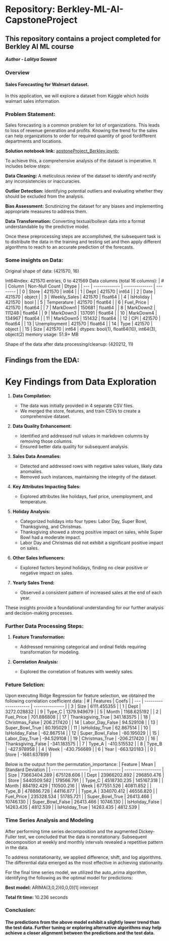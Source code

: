 # Repository: Berkley-ML-AI-CapstoneProject

## This repository contains a project completed for Berkley AI ML course
#####                                                  Author - Lalitya Sawant

### **Overview**
#### Sales Forecasting for Walmart dataset.

In this application, we will explore a dataset from Kaggle which holds walmart sales information.

### **Problem Statement:**
Sales forecasting is a common problem for lot of organizations. This leads to loss of revenue generation and profits. Knowing the trend for the sales can help organizations to order for required quantity of good fordifferent departments and locations.

**Solution notebook link:** [apstoneProject_Berkley.ipynb: ](https://github.com/LalityaSawant/Berkley-ML-AI-CapstoneProject/blob/master/CapstoneProject_Berkley.ipynb)

To achieve this, a comprehensive analysis of the dataset is imperative. It includes below steps:

**Data Cleaning:** A meticulous review of the dataset to identify and rectify any inconsistencies or inaccuracies.

**Outlier Detection:** Identifying potential outliers and evaluating whether they should be excluded from the analysis.

**Bias Assessment:** Scrutinizing the dataset for any biases and implementing appropriate measures to address them.

**Data Transformation:** Converting textual/bollean data into a format understandable by the predictive model.

Once these preprocessing steps are accomplished, the subsequent task is to distribute the data in the training and testing set and then apply different algorithms to reach to an accurate prediction of the forecasts. 

### **Some insights on Data:**
Original shape of data: (421570, 16)

Int64Index: 421570 entries, 0 to 421569
Data columns (total 16 columns):
| #   | Column        | Non-Null Count | Dtype    |
| --- | ------------- | -------------- | -------- |
| 0   | Store         | 421570         | int64    |
| 1   | Dept          | 421570         | int64    |
| 2   | Date          | 421570         | object   |
| 3   | Weekly_Sales  | 421570         | float64  |
| 4   | IsHoliday     | 421570         | bool     |
| 5   | Temperature   | 421570         | float64  |
| 6   | Fuel_Price    | 421570         | float64  |
| 7   | MarkDown1     | 150681         | float64  |
| 8   | MarkDown2     | 111248         | float64  |
| 9   | MarkDown3     | 137091         | float64  |
| 10  | MarkDown4     | 134967         | float64  |
| 11  | MarkDown5     | 151432         | float64  |
| 12  | CPI           | 421570         | float64  |
| 13  | Unemployment  | 421570         | float64  |
| 14  | Type          | 421570         | object   |
| 15  | Size          | 421570         | int64    |
dtypes: bool(1), float64(10), int64(3), object(2)
memory usage: 51.9+ MB

Shape of the data after data processing/cleanup: (420212, 11)


## **Findings from the EDA:**                         
# Key Findings from Data Exploration

1. **Data Compilation:**
   - The data was initially provided in 4 separate CSV files.
   - We merged the store, features, and train CSVs to create a comprehensive dataset.

2. **Data Quality Enhancement:**
   - Identified and addressed null values in markdown columns by removing those columns.
   - Ensured better data quality for subsequent analysis.

3. **Sales Data Anomalies:**
   - Detected and addressed rows with negative sales values, likely data anomalies.
   - Removed such instances, maintaining the integrity of the dataset.

4. **Key Attributes Impacting Sales:**
   - Explored attributes like holidays, fuel price, unemployment, and temperature.

5. **Holiday Analysis:**
   - Categorized holidays into four types: Labor Day, Super Bowl, Thanksgiving, and Christmas.
   - Thanksgiving showed a strong positive impact on sales, while Super Bowl had a moderate impact.
   - Labor Day and Christmas did not exhibit a significant positive impact on sales.

6. **Other Sales Influencers:**
   - Explored factors beyond holidays, finding no clear positive or negative impact on sales.

7. **Yearly Sales Trend:**
   - Observed a consistent pattern of increased sales at the end of each year.

These insights provide a foundational understanding for our further analysis and decision-making processes.


### **Further Data Processing Steps:**

1. **Feature Transformation:**
   - Addressed remaining categorical and ordinal fields requiring transformation for modeling.

2. **Correlation Analysis:**
   - Explored the correlation of features with weekly sales.


### **Feture Selction:**
Upon executing Ridge Regression for feature selection, we obtained the following correlation coefficient data:
| #   | Features              | Coefs           |
| --- | --------------------- | --------------- |
| 3   | Size                  | 6111.455355     |
| 1   | Dept                  | 3272.028832     |
| 9   | Type_C                | 1379.949679     |
| 5   | Month                 | 1168.625192     |
| 2   | Fuel_Price            | 701.886808      |
| 17  | Thanksgiving_True     | 341.183575      |
| 18  | Christmas_False       | 206.217420      |
| 14  | Labor_Day_False       | 94.529108       |
| 13  | Super_Bowl_True        | 80.195029       |
| 11  | IsHoliday_True         | 62.867514       |
| 10  | IsHoliday_False        | -62.867514      |
| 12  | Super_Bowl_False       | -80.195029      |
| 15  | Labor_Day_True         | -94.529108      |
| 19  | Christmas_True         | -206.217420     |
| 16  | Thanksgiving_False     | -341.183575     |
| 7   | Type_A                | -410.515532     |
| 8   | Type_B                | -427.978958     |
| 4   | Week                 | -430.756689     |
| 6   | Year                 | -663.120183     |
| 0   | Store                | -1681.637899    |


Below is the output from the permutation_importance:
| Feature           | Mean           | Standard Deviation |
| ------------------ | -------------- | ------------------ |
| Size              | 73663404.289   | 675128.606         |
| Dept              | 23966202.892   | 296850.476         |
| Store             | 5440509.582    | 179566.791         |
| Type_C            | 4518730.235    | 145167.318         |
| Month             | 884192.429     | 110500.216         |
| Week              | 677551.526     | 40811.852          |
| Type_B            | 478886.728     | 44116.877          |
| Type_A            | 334070.412     | 46556.820          |
| Fuel_Price        | 235328.534     | 51785.721          |
| Super_Bowl_True   | 26413.466      | 10746.130          |
| Super_Bowl_False  | 26413.466      | 10746.130          |
| IsHoliday_False   | 14263.435      | 4812.539           |
| IsHoliday_True    | 14263.435      | 4812.539           |

### Time Series Analysis and Modeling

After performing time series decomposition and the augmented Dickey-Fuller test, we concluded that the data is nonstationary. Subsequent decomposition at weekly and monthly intervals revealed a repetitive pattern in the data.

To address nonstationarity, we applied difference, shift, and log algorithms. The differential data emerged as the most effective in achieving stationarity.

For the final time series model, we utilized the auto_arima algorithm, identifying the following as the optimal model for predictions:

**Best model:** ARIMA(3,0,2)(0,0,0)[1] intercept

**Total fit time:** 10.236 seconds



### **Conclusion:**
#### The predictions from the above model exhibit a slightly lower trend than the test data. Further tuning or exploring alternative algorithms may help achieve a closer alignment between the predictions and the test data.
